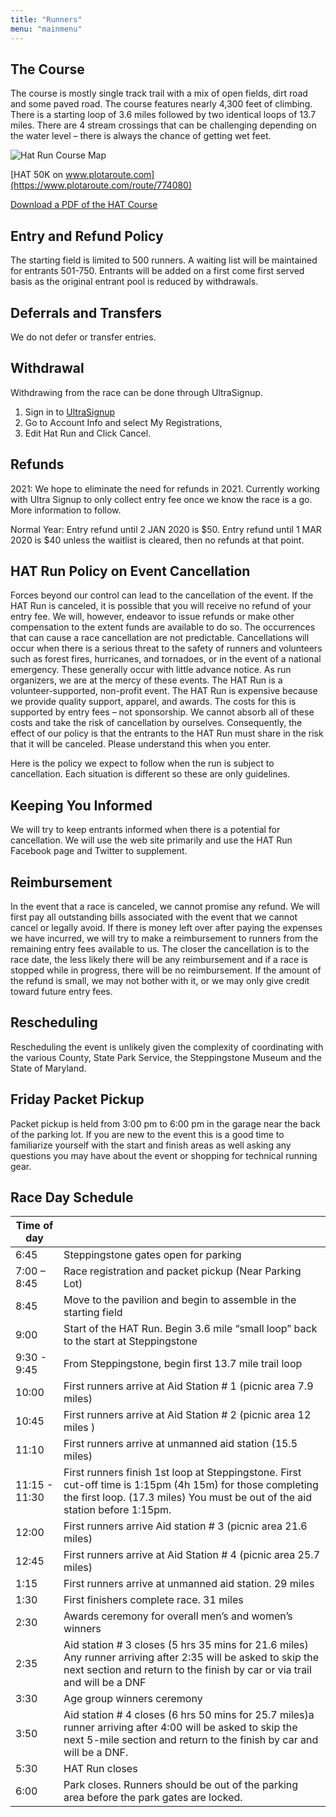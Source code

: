 ```yaml
---
title: "Runners"
menu: "mainmenu"
---
```


## The Course
The course is mostly single track trail with a mix of open fields, dirt road and some paved road. The course features nearly 4,300 feet of climbing. There is a starting loop of 3.6 miles followed by two identical loops of 13.7 miles. There are 4 stream crossings that can be challenging depending on the water level – there is always the chance of getting wet feet.

![Hat Run Course Map](../img/hat_course_map.png)

[HAT 50K on www.plotaroute.com](https://www.plotaroute.com/route/774080)

[Download a PDF of the HAT Course](http://localhost:1313/img/hat_course_map.png)

## Entry and Refund Policy
The starting field is limited to 500 runners. A waiting list will be maintained for entrants 501-750. Entrants will be added on a first come first served basis as the original entrant pool is reduced by withdrawals.

## Deferrals and Transfers
We do not defer or transfer entries.

## Withdrawal
Withdrawing from the race can be done through UltraSignup.

1. Sign in to [UltraSignup](http://ultrasignup.com)
2. Go to Account Info and select My Registrations,
3. Edit Hat Run and Click Cancel.

## Refunds
2021:  We hope to eliminate the need for refunds in 2021.  Currently working with Ultra Signup to only collect entry fee once we know the race is a go. More information to follow.
 
Normal Year:  Entry refund until 2 JAN 2020 is $50. Entry refund until 1 MAR 2020 is $40 unless the waitlist is cleared, then no refunds at that point.

## HAT Run Policy on Event Cancellation
Forces beyond our control can lead to the cancellation of the event. If the HAT Run is canceled, it is possible that you will receive no refund of your entry fee. We will, however, endeavor to issue refunds or make other compensation to the extent funds are available to do so. The occurrences that can cause a race cancellation are not predictable. Cancellations will occur when there is a serious threat to the safety of runners and volunteers such as forest fires, hurricanes, and tornadoes, or in the event of a national emergency. These generally occur with little advance notice. As run organizers, we are at the mercy of these events. The HAT Run is a volunteer-supported, non-profit event. The HAT Run is expensive because we provide quality support, apparel, and awards. The costs for this is supported by entry fees – not sponsorship. We cannot absorb all of these costs and take the risk of cancellation by ourselves. Consequently, the effect of our policy is that the entrants to the HAT Run must share in the risk that it will be canceled. Please understand this when you enter.

Here is the policy we expect to follow when the run is subject to cancellation. Each situation is different so these are only guidelines.

## Keeping You Informed
We will try to keep entrants informed when there is a potential for cancellation. We will use the web site primarily and use the HAT Run Facebook page and Twitter to supplement.

## Reimbursement
In the event that a race is canceled, we cannot promise any refund. We will first pay all outstanding bills associated with the event that we cannot cancel or legally avoid. If there is money left over after paying the expenses we have incurred, we will try to make a reimbursement to runners from the remaining entry fees available to us. The closer the cancellation is to the race date, the less likely there will be any reimbursement and if a race is stopped while in progress, there will be no reimbursement. If the amount of the refund is small, we may not bother with it, or we may only give credit toward future entry fees.

## Rescheduling
Rescheduling the event is unlikely given the complexity of coordinating with the various County, State Park Service, the Steppingstone Museum and the State of Maryland.

## Friday Packet Pickup 
Packet pickup is held from 3:00 pm to 6:00 pm in the garage near the back of the parking lot. If you are new to the event this is a good time to familiarize yourself with the start and finish areas as well asking any questions you may have about the event or shopping for technical running gear.

## Race Day Schedule

| Time of day |                                                         |
|-------------|---------------------------------------------------------|
| 6:45        |  Steppingstone gates open for parking                    |
| 7:00 – 8:45 |  Race registration and packet pickup (Near Parking Lot)  |   
| 8:45        |  Move to the pavilion and begin to assemble in the starting field  |
| 9:00        |  Start of the HAT Run. Begin 3.6 mile “small loop” back to the start at Steppingstone |
| 9:30 - 9:45 |  From Steppingstone, begin first 13.7 mile trail loop |
| 10:00	      |  First runners arrive at Aid Station # 1 (picnic area 7.9 miles) |
| 10:45	      |  First runners arrive at Aid Station # 2 (picnic area 12 miles )  |
| 11:10	      |  First runners arrive at unmanned aid station (15.5 miles) |
| 11:15 - 11:30 | First runners finish 1st loop at Steppingstone. First cut-off time is 1:15pm (4h 15m) for those completing the first loop. (17.3 miles) You must be out of the aid station before 1:15pm. |
| 12:00	      |  First runners arrive Aid station # 3 (picnic area 21.6 miles) |
| 12:45	      |  First runners arrive at Aid Station # 4 (picnic area 25.7 miles) |
| 1:15	      |  First runners arrive at unmanned aid station. 29 miles |
| 1:30	      |  First finishers complete race. 31 miles |
| 2:30	      |  Awards ceremony for overall men’s and women’s winners |
| 2:35	      |  Aid station # 3 closes (5 hrs 35 mins for 21.6 miles) Any runner arriving after 2:35 will be asked to skip the next section and return to the finish by car or via trail and will be a DNF |
| 3:30	      |  Age group winners ceremony |
| 3:50	      | Aid station # 4 closes (6 hrs 50 mins for 25.7 miles)a runner arriving after 4:00 will be asked to skip the next 5-mile section and return to the finish by car and will be a DNF. |
| 5:30	      | HAT Run closes |
| 6:00	      | Park closes. Runners should be out of the parking area before the park gates are locked. |